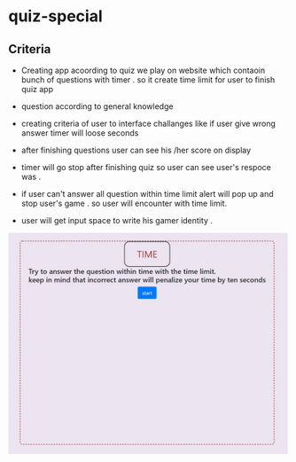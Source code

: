 # quiz-special

## Criteria 

* Creating app acoording to quiz we play on website which contaoin bunch of questions with timer . 
  so it create time limit for user to finish quiz app
 
* question according to general knowledge 

* creating criteria of user to interface challanges like if user give wrong answer timer will loose seconds 

* after finishing questions user can see his /her score on display 

* timer will go stop after finishing quiz so user can see user's respoce was .

*  if user can't answer all question within time limit alert will pop up and stop user's  game . 
so user will encounter with time limit.

* user will get input space to  write his gamer identity .


 ![front page ](https://github.com/hiral271/quiz-special/blob/main/view/Document%2B-%2BGoogle%2BChrome%2B2021-03-31%2Bat%2B3.51.50%2BPM.jpeg)
